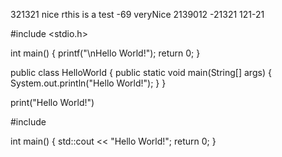 321321
nice
rthis is a test
-69
veryNice
2139012
-21321
121-21

#include <stdio.h>

int main() {
  printf("\nHello World!");
  return 0;
}

public class HelloWorld {
  public static void main(String[] args) {
    System.out.println("Hello World!");
  }
}

print("Hello World!")

#include <iostream>

int main() {
  std::cout << "Hello World!";
  return 0;
}

